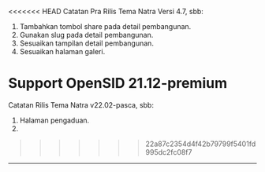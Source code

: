 <<<<<<< HEAD
Catatan Pra Rilis Tema Natra Versi 4.7, sbb:

1. Tambahkan tombol share pada detail pembangunan.
2. Gunakan slug pada detail pembangunan.
3. Sesuaikan tampilan detail pembangunan.
4. Sesuaikan halaman galeri.

Support OpenSID 21.12-premium
=======
Catatan Rilis Tema Natra v22.02-pasca, sbb:

1. Halaman pengaduan.
2. 

>>>>>>> 22a87c2354d4f42b79799f5401fd995dc2fc08f7

****************************************************************
